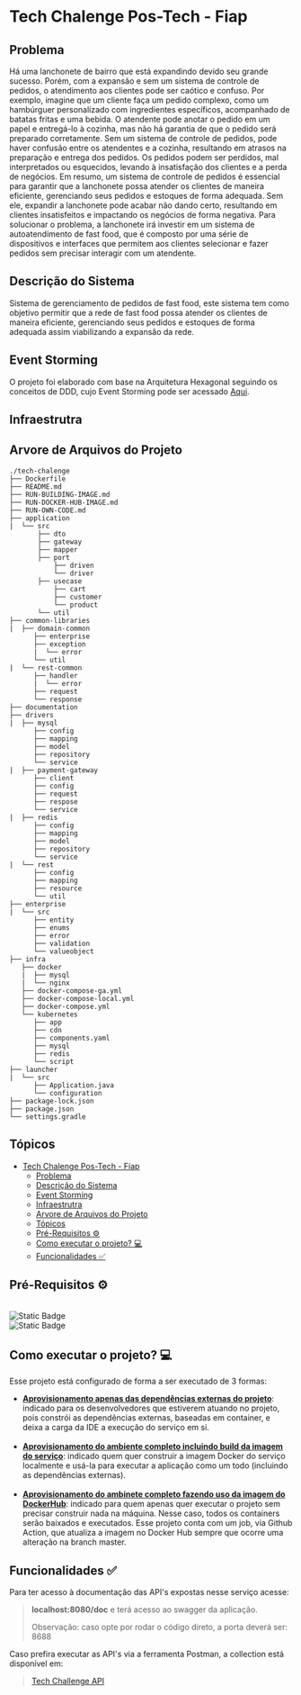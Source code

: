 # Tech Chalenge Pos-Tech - Fiap

## Problema
Há uma lanchonete de bairro que está expandindo devido seu grande sucesso. Porém, com a expansão e sem um sistema de controle de pedidos, o atendimento aos clientes pode ser caótico e confuso. Por exemplo, imagine que um cliente faça um pedido complexo, como um hambúrguer personalizado com ingredientes específicos, acompanhado de batatas fritas e uma bebida. O atendente pode anotar o pedido em um papel e entregá-lo à cozinha, mas não há garantia de que o pedido será preparado corretamente. Sem um sistema de controle de pedidos, pode haver confusão entre os atendentes e a cozinha, resultando em atrasos na preparação e entrega dos pedidos. Os pedidos podem ser perdidos, mal interpretados ou esquecidos, levando à insatisfação dos clientes e a perda de negócios. Em resumo, um sistema de controle de pedidos é essencial para garantir que a lanchonete possa atender os clientes de maneira eficiente, gerenciando seus pedidos e estoques de forma adequada. Sem ele, expandir a lanchonete pode acabar não dando certo, resultando em clientes insatisfeitos e impactando os negócios de forma negativa. Para solucionar o problema, a lanchonete irá investir em um sistema de autoatendimento de fast food, que é composto por uma série de dispositivos e interfaces que permitem aos clientes selecionar e fazer pedidos sem precisar interagir com um atendente.

## Descrição do Sistema
Sistema de gerenciamento de pedidos de fast food, este sistema tem como objetivo permitir que a rede de fast food possa atender os clientes de maneira eficiente, gerenciando seus pedidos e estoques de forma adequada assim viabilizando a expansão da rede. 

## Event Storming

O projeto foi elaborado com base na Arquitetura Hexagonal seguindo os conceitos de DDD, cujo Event Storming pode ser acessado [Aqui](https://miro.com/app/board/uXjVM5IDnUo=/?share_link_id=798761038531).

## Infraestrutra



## Arvore de Arquivos do Projeto
```
./tech-chalenge
├── Dockerfile
├── README.md
├── RUN-BUILDING-IMAGE.md
├── RUN-DOCKER-HUB-IMAGE.md
├── RUN-OWN-CODE.md
├── application
|  └── src
       ├── dto
       ├── gateway
       ├── mapper
       ├── port
           ├── driven
           └── driver
       ├── usecase
           ├── cart
           ├── customer
           └── product
       └── util
├── common-libraries
|  ├── domain-common
      ├── enterprise
      ├── exception
      |  └── error
      └── util
|  └── rest-common
      ├── handler
      |  └── error
      ├── request
      └── response
├── documentation
├── drivers
|  ├── mysql
      ├── config
      ├── mapping
      ├── model
      ├── repository
      └── service
|  ├── payment-gateway
      ├── client
      ├── config
      ├── request
      ├── respose
      └── service
|  ├── redis
      ├── config
      ├── mapping
      ├── model
      ├── repository
      └── service
|  └── rest
      ├── config
      ├── mapping
      ├── resource
      └── util
├── enterprise
|  └── src
      ├── entity
      ├── enums
      ├── error
      ├── validation
      └── valueobject
├── infra
   ├── docker
   |  ├── mysql
   |  └── nginx
   ├── docker-compose-ga.yml
   ├── docker-compose-local.yml
   ├── docker-compose.yml
   └── kubernetes
      ├── app
      ├── cdn
      ├── components.yaml
      ├── mysql
      ├── redis
      └── script
├── launcher
|  └── src
      ├── Application.java
      └── configuration
├── package-lock.json
├── package.json
└── settings.gradle
```
## Tópicos

- [Tech Chalenge Pos-Tech - Fiap](#tech-chalenge-pos-tech---fiap)
  - [Problema](#problema)
  - [Descrição do Sistema](#descrição-do-sistema)
  - [Event Storming](#event-storming)
  - [Infraestrutra](#infraestrutra)
  - [Arvore de Arquivos do Projeto](#arvore-de-arquivos-do-projeto)
  - [Tópicos](#tópicos)
  - [Pré-Requisitos ⚙️](#pré-requisitos-️)
  - [Como executar o projeto? 💻](#como-executar-o-projeto-)
  - [Funcionalidades ✅](#funcionalidades-)

## Pré-Requisitos ⚙️

<br>![Static Badge](https://img.shields.io/badge/java-v17.0.0-blue)
<br>![Static Badge](https://img.shields.io/badge/docker-latest-blue)

## Como executar o projeto? 💻

Esse projeto está configurado de forma a ser executado de 3 formas:

- **[Aprovisionamento apenas das dependências externas do projeto](RUN-OWN-CODE.md)**: indicado para os desenvolvedores 
que estiverem atuando no projeto, pois constrói as dependências externas, baseadas em container, e deixa a carga da IDE 
a execução do serviço em si.
<br><br>
- **[Aprovisionamento do ambiente completo incluindo build da imagem do serviço](RUN-BUILDING-IMAGE.md)**: indicado quem
 quer construir a imagem Docker do serviço localmente e usá-la para executar a aplicação como um todo (incluindo as dependências externas).
<br><br>
- **[Aprovisionamento do ambinete completo fazendo uso da imagem do DockerHub](RUN-DOCKER-HUB-IMAGE.md)**: indicado para
 quem apenas quer executar o projeto sem precisar construir nada na máquina. Nesse caso, todos os containers serão 
baixados e executados. Esse projeto conta com um job, via Github Action, que atualiza a imagem no Docker Hub sempre que 
ocorre uma alteração na branch master.

  
## Funcionalidades ✅

Para ter acesso à documentação das API's expostas nesse serviço acesse:

> **localhost:8080/doc** e terá acesso ao swagger da aplicação.
> 
> Observação: caso opte por rodar o código direto, a porta deverá ser: 8688

Caso prefira executar as API's via a ferramenta Postman, a collection está disponível em:

> [Tech Challenge API](./documentation/Tech%20Challenge%20API.postman_collection.json)